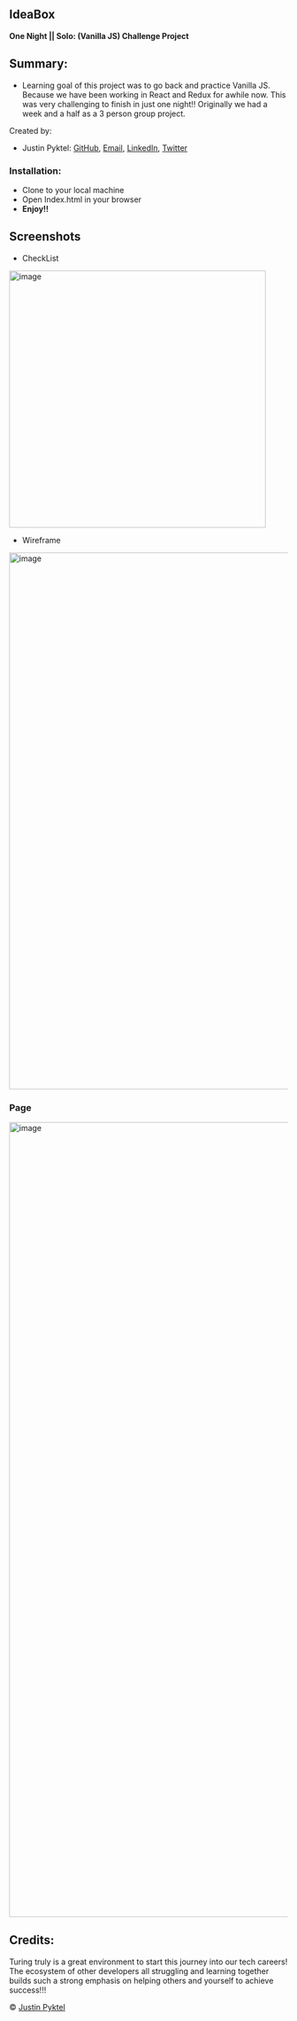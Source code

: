 ## IdeaBox
**One Night || Solo: (Vanilla JS) Challenge Project**
## Summary:
- Learning goal of this project was to go back and practice Vanilla JS. Because we have been working in React and Redux for awhile now. This was very challenging to finish in just one night!! Originally we had a week and a half as a 3 person group project.

Created by:
- Justin Pyktel: [GitHub](https://github.com/SiimonStark), 
                [Email](mailto:SiimonStark@gmail.com),
                [LinkedIn](https://www.linkedin.com/in/justinpyktel/),
                [Twitter](https://twitter.com/SiimonStark)
 
### Installation:
 - Clone to your local machine
  - Open Index.html in your browser
 - **Enjoy!!**
 
## Screenshots

  - CheckList
  
  <img width="464" alt="image" src="https://user-images.githubusercontent.com/23123990/57919532-37c9bf80-7856-11e9-8f14-387f955d9800.png">

  - Wireframe

<img width="969" alt="image" src="https://user-images.githubusercontent.com/23123990/57919122-66936600-7855-11e9-8bd5-e4057e9155d1.png">

  ### Page
  
<img width="1435" alt="image" src="https://user-images.githubusercontent.com/23123990/57918721-942bdf80-7854-11e9-8ceb-8be704dfeb55.png">

## Credits:
 Turing truly is a great environment to start this journey into our tech careers! The ecosystem of other developers all struggling and learning together builds such a strong emphasis on helping others and yourself to achieve success!!!

© [Justin Pyktel](https://github.com/SiimonStark)
